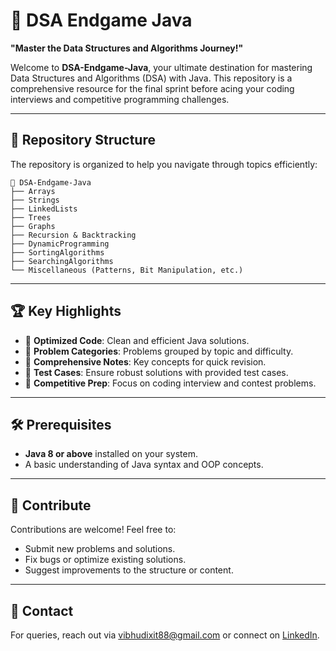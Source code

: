 # 🚀 DSA Endgame Java  
**"Master the Data Structures and Algorithms Journey!"**

Welcome to **DSA-Endgame-Java**, your ultimate destination for mastering Data Structures and Algorithms (DSA) with Java. This repository is a comprehensive resource for the final sprint before acing your coding interviews and competitive programming challenges.

---

## 📂 Repository Structure  
The repository is organized to help you navigate through topics efficiently:

```plaintext
📁 DSA-Endgame-Java
├── Arrays
├── Strings
├── LinkedLists
├── Trees
├── Graphs
├── Recursion & Backtracking
├── DynamicProgramming
├── SortingAlgorithms
├── SearchingAlgorithms
└── Miscellaneous (Patterns, Bit Manipulation, etc.)
```
---
## 🏆 Key Highlights

- 🔹 **Optimized Code**: Clean and efficient Java solutions.
- 🔹 **Problem Categories**: Problems grouped by topic and difficulty.
- 🔹 **Comprehensive Notes**: Key concepts for quick revision.
- 🔹 **Test Cases**: Ensure robust solutions with provided test cases.
- 🔹 **Competitive Prep**: Focus on coding interview and contest problems.
---
## 🛠️ Prerequisites

- **Java 8 or above** installed on your system.
- A basic understanding of Java syntax and OOP concepts.
---
## 🌟 Contribute  

Contributions are welcome! Feel free to:  
- Submit new problems and solutions.  
- Fix bugs or optimize existing solutions.  
- Suggest improvements to the structure or content.  
---
## 📧 Contact  

For queries, reach out via [vibhudixit88@gmail.com](mailto:vibhudixit88@gmail.com) or connect on [LinkedIn](https://www.linkedin.com/in/vibhu-dixit-b42a11251/).  
